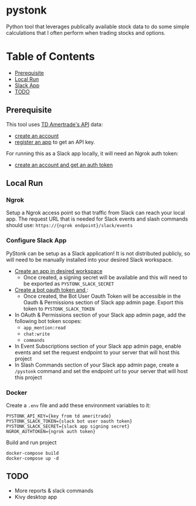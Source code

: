 pystonk
=======

Python tool that leverages publically available stock data to do some simple calculations that I often perform when
trading stocks and options.

# Table of Contents
* [Prerequisite](#prerequisite)
* [Local Run](#local-run)
* [Slack App](#slack-app)
* [TODO](#todo)

## Prerequisite
This tool uses [TD Amertrade's API](https://developer.tdameritrade.com/apis) data:
* [create an account](https://developer.tdameritrade.com/content/getting-started#createAccount)
* [register an app](https://developer.tdameritrade.com/content/getting-started#registerApp) to get an API key.

For running this as a Slack app locally, it will need an Ngrok auth token:
* [create an account and get an auth token](https://ngrok.com/)

## Local Run
### Ngrok
Setup a Ngrok access point so that traffic from Slack can reach your local app. The request URL that is needed for Slack events and 
slash commands should use:
`https://{ngrok endpoint}/slack/events`

### Configure Slack App
PyStonk can be setup as a Slack application! It is not distributed publicly, so will need to be manually installed into your
desired Slack workspace.
* [Create an app in desired workspace](https://api.slack.com/apps?new_app=1)
  * Once created, a signing secret will be available and this will need to be exported as `PYSTONK_SLACK_SECRET`
* [Create a bot oauth token and ](https://api.slack.com/legacy/oauth):
  * Once created, the Bot User Oauth Token will be accessible in the Oauth & Permissions section of Slack app admin page. Export this token to `PYSTONK_SLACK_TOKEN`
* In OAuth & Permissions section of your Slack app admin page, add the following bot token scopes:
  * `app_mention:read`
  * `chat:write`
  * `commands`
* In Event Subscriptions section of your Slack app admin page, enable events and set the request endpoint to your server that will host this project
* In Slash Commands section of your Slack app admin page, create a `/pystonk` command and set the endpoint url to your server that will host this project

### Docker
Create a `.env` file and add these environment variables to it:
```shell script
PYSTONK_API_KEY={key from td ameritrade}
PYSTONK_SLACK_TOKEN={slack bot user oauth token}
PYSTONK_SLACK_SECRET={slack app signing secret}
NGROK_AUTHTOKEN={ngrok auth token}
```

Build and run project
```shell script
docker-compose build
docker-compose up -d
```

## TODO
- More reports & slack commands
- Kivy desktop app